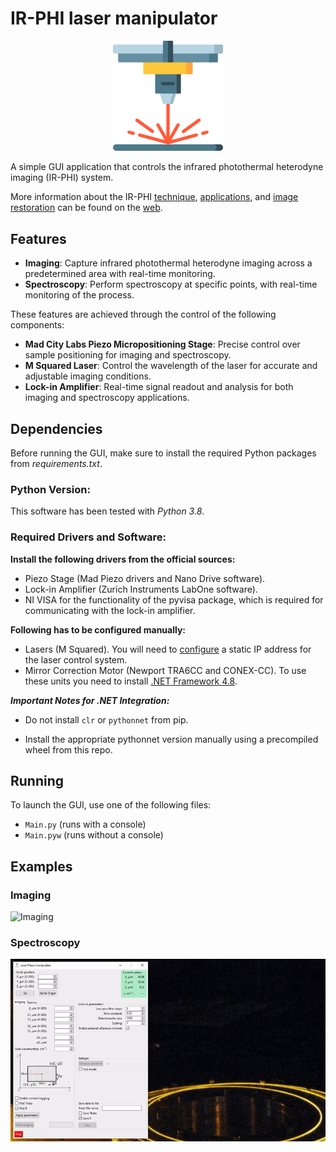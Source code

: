 # IR-PHI laser manipulator
<div align="center">
    <img src="laser.png" width="35%">
</div>

A simple GUI application that controls the infrared photothermal heterodyne imaging (IR-PHI) system. 

More information about the IR-PHI [technique](https://aip.scitation.org/doi/abs/10.1063/1.5142277), [applications](https://pubs.acs.org/doi/abs/10.1021/acs.est.1c05181), and [image restoration](https://pubs.aip.org/aip/jcp/article-abstract/155/21/214202/199981/Deep-image-restoration-for-infrared-photothermal?redirectedFrom=fulltext) can be found on the [web](https://scholar.google.com/scholar?hl=en&as_sdt=0%2C5&q=ir-phi&btnG=).

## Features
- **Imaging**: Capture infrared photothermal heterodyne imaging across a predetermined area with real-time monitoring.
- **Spectroscopy**: Perform spectroscopy at specific points, with real-time monitoring of the process.

These features are achieved through the control of the following components:
- **Mad City Labs Piezo Micropositioning Stage**: Precise control over sample positioning for imaging and spectroscopy.
- **M Squared Laser**: Control the wavelength of the laser for accurate and adjustable imaging conditions.
- **Lock-in Amplifier**: Real-time signal readout and analysis for both imaging and spectroscopy applications.

## Dependencies

Before running the GUI, make sure to install the required Python packages from *requirements.txt*.

### Python Version:
This software has been tested with *Python 3.8*.

### Required Drivers and Software:

**Install the following drivers from the official sources:**
- Piezo Stage (Mad Piezo drivers and Nano Drive software).
- Lock-in Amplifier (Zurich Instruments LabOne software).
- NI VISA for the functionality of the pyvisa package, which is required for communicating with the lock-in amplifier.

**Following has to be configured manually:**
- Lasers (M Squared). You will need to [configure](https://pureinfotech.com/set-static-ip-address-windows-10/) a static IP address for the laser control system.
- Mirror Correction Motor (Newport TRA6CC and CONEX-CC). To use these units you need to install [.NET Framework 4.8](https://dotnet.microsoft.com/en-us/download/dotnet-framework/net48).

***Important Notes for .NET Integration:***

- Do not install `clr` or `pythonnet` from pip.

- Install the appropriate pythonnet version manually using a precompiled wheel from this repo.






## Running
To launch the GUI, use one of the following files:

- `Main.py` (runs with a console)
- `Main.pyw` (runs without a console)

## Examples

### Imaging

![Imaging](./Examples/imaging_2_speed_x3.gif "Imaging example, speed x3")


### Spectroscopy

![Spectroscopy](./Examples/spectroscopy_1_speed_x7.gif "Spectroscopy example, speed x7")
